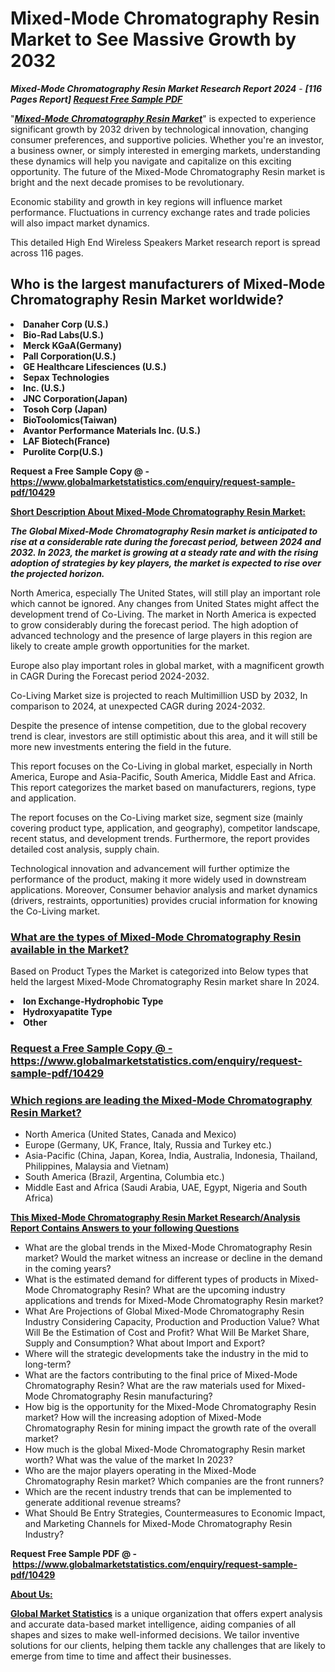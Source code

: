 <h1>Mixed-Mode Chromatography Resin Market to See Massive Growth by 2032</h1><p><em><strong>Mixed-Mode Chromatography Resin Market Research Report 2024</strong></em>&nbsp;-&nbsp;<em><strong>[116 Pages Report] </strong></em><em><strong><a href="https://www.globalmarketstatistics.com/enquiry/request-sample-pdf/10429">Request Free Sample PDF</a></strong></em></p><p>"<a style="font-style: italic; font-weight: bold;" href="https://www.globalmarketstatistics.com/market-reports/mixed-mode-chromatography-resin-market-10429">Mixed-Mode Chromatography Resin Market</a>" is expected to experience significant growth by 2032 driven by technological innovation, changing consumer preferences, and supportive policies. Whether you're an investor, a business owner, or simply interested in emerging markets, understanding these dynamics will help you navigate and capitalize on this exciting opportunity. The future of the&nbsp;Mixed-Mode Chromatography Resin market is bright and the next decade promises to be revolutionary.</p><p>Economic stability and growth in key regions will influence market performance. Fluctuations in currency exchange rates and trade policies will also impact market dynamics.</p><p>This detailed&nbsp;High End Wireless Speakers Market research report is spread across 116 pages.</p><h2><strong>Who is the largest manufacturers of Mixed-Mode Chromatography Resin Market worldwide?</strong></h2><p><strong><li>Danaher Corp (U.S.)<li>Bio-Rad Labs(U.S.)<li>Merck KGaA(Germany)<li>Pall Corporation(U.S.)<li>GE Healthcare Lifesciences (U.S.)<li>Sepax Technologies<li>Inc. (U.S.)<li>JNC Corporation(Japan)<li>Tosoh Corp (Japan)<li>BioToolomics(Taiwan)<li>Avantor Performance Materials Inc. (U.S.)<li>LAF Biotech(France)<li>Purolite Corp(U.S.)</strong></p><p><strong>Request a Free Sample Copy @ - <a href="https://www.globalmarketstatistics.com/enquiry/request-sample-pdf/10429">https://www.globalmarketstatistics.com/enquiry/request-sample-pdf/10429</a></strong></p><p><strong><u>Short Description About Mixed-Mode Chromatography Resin Market:</u></strong></p><p><strong><em>The Global Mixed-Mode Chromatography Resin market is anticipated to rise at a considerable rate during the forecast period, between 2024 and 2032. In 2023, the market is growing at a steady rate and with the rising adoption of strategies by key players, the market is expected to rise over the projected horizon.</em></strong></p><p>North America, especially The United States, will still play an important role which cannot be ignored. Any changes from United States might affect the development trend of Co-Living. The market in North America is expected to grow considerably during the forecast period. The high adoption of advanced technology and the presence of large players in this region are likely to create ample growth opportunities for the market.</p><p>Europe also play important roles in global market, with a magnificent growth in CAGR During the Forecast period 2024-2032.</p><p>Co-Living Market size is projected to reach Multimillion USD by 2032, In comparison to 2024, at unexpected CAGR during 2024-2032.</p><p>Despite the presence of intense competition, due to the global recovery trend is clear, investors are still optimistic about this area, and it will still be more new investments entering the field in the future.</p><p>This report focuses on the Co-Living in global market, especially in North America, Europe and Asia-Pacific, South America, Middle East and Africa. This report categorizes the market based on manufacturers, regions, type and application.</p><p>The report focuses on the Co-Living market size, segment size (mainly covering product type, application, and geography), competitor landscape, recent status, and development trends. Furthermore, the report provides detailed cost analysis, supply chain.</p><p>Technological innovation and advancement will further optimize the performance of the product, making it more widely used in downstream applications. Moreover, Consumer behavior analysis and market dynamics (drivers, restraints, opportunities) provides crucial information for knowing the Co-Living market.</p><h3 class="rank-math-question "><span style="text-decoration: underline;">What are the types of Mixed-Mode Chromatography Resin available in the Market?</span></h3><p>Based on Product Types the Market is categorized into Below types that held the largest Mixed-Mode Chromatography Resin market share In 2024.</p><p><strong><li>Ion Exchange-Hydrophobic Type<li>Hydroxyapatite Type<li>Other</strong></p><h3 class="rank-math-question "><span style="text-decoration: underline;">Request a Free Sample Copy @ - <a href="https://www.globalmarketstatistics.com/enquiry/request-sample-pdf/10429">https://www.globalmarketstatistics.com/enquiry/request-sample-pdf/10429</a></span></h3><h3 class="rank-math-question "><span style="text-decoration: underline;">Which regions are leading the Mixed-Mode Chromatography Resin Market?</span></h3><ul><li>North America (United States, Canada and Mexico)</li><li>Europe (Germany, UK, France, Italy, Russia and Turkey etc.)</li><li>Asia-Pacific (China, Japan, Korea, India, Australia, Indonesia, Thailand, Philippines, Malaysia and Vietnam)</li><li>South America (Brazil, Argentina, Columbia etc.)</li><li>Middle East and Africa (Saudi Arabia, UAE, Egypt, Nigeria and South Africa)</li></ul><p><strong><u>This Mixed-Mode Chromatography Resin Market Research/Analysis Report Contains Answers to your following Questions</u></strong></p><ul><li>What are the global trends in the Mixed-Mode Chromatography Resin market? Would the market witness an increase or decline in the demand in the coming years?</li><li>What is the estimated demand for different types of products in Mixed-Mode Chromatography Resin? What are the upcoming industry applications and trends for Mixed-Mode Chromatography Resin market?</li><li>What Are Projections of Global Mixed-Mode Chromatography Resin Industry Considering Capacity, Production and Production Value? What Will Be the Estimation of Cost and Profit? What Will Be Market Share, Supply and Consumption? What about Import and Export?</li><li>Where will the strategic developments take the industry in the mid to long-term?</li><li>What are the factors contributing to the final price of Mixed-Mode Chromatography Resin? What are the raw materials used for Mixed-Mode Chromatography Resin manufacturing?</li><li>How big is the opportunity for the Mixed-Mode Chromatography Resin market? How will the increasing adoption of Mixed-Mode Chromatography Resin for mining impact the growth rate of the overall market?</li><li>How much is the global Mixed-Mode Chromatography Resin market worth? What was the value of the market In 2023?</li><li>Who are the major players operating in the Mixed-Mode Chromatography Resin market? Which companies are the front runners?</li><li>Which are the recent industry trends that can be implemented to generate additional revenue streams?</li><li>What Should Be Entry Strategies, Countermeasures to Economic Impact, and Marketing Channels for Mixed-Mode Chromatography Resin Industry?</li></ul><p><strong>Request Free Sample PDF @ -&nbsp;<a href="https://www.globalmarketstatistics.com/enquiry/request-sample-pdf/10429">https://www.globalmarketstatistics.com/enquiry/request-sample-pdf/10429</a></strong></p><p><strong><u>About Us:</u></strong></p><p><strong><a href="https://www.globalmarketstatistics.com/">Global Market Statistics</a></strong> is a unique organization that offers expert analysis and accurate data-based market intelligence, aiding companies of all shapes and sizes to make well-informed decisions. We tailor inventive solutions for our clients, helping them tackle any challenges that are likely to emerge from time to time and affect their businesses.</p>
